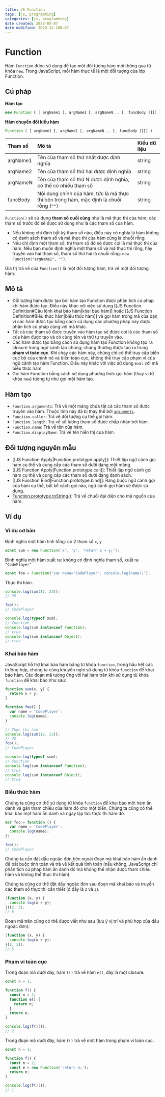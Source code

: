 ```yaml
---
title: JS Function
tags: [js, programming]
categories: [js, programming]
date created: 2023-08-07
date modified: 2023-12-208-07
---
```


# Function

Hàm `Function` được sử dụng để tạo một đối tượng hàm mới thông qua từ khóa `new`. Trong JavaScript, mỗi hàm thực tế là một đối tượng của lớp Function.

## Cú pháp

**Hàm tạo**

```js
new Function ( [ argName1 [, argName1 [, argNameN... [, funcBody ]]]] )
```

**Hàm chuyển đổi kiểu hàm**

```js
Function ( [ argName1 [, argName1 [, argNameN... [, funcBody ]]]] )
```

| Tham số   | Mô tả                                                         | Kiểu dữ liệu |
| :-------- | :----------------------------------------------------------- | :----------- |
| argName1  | Tên của tham số thứ nhất được định nghĩa                        | string       |
| argName2  | Tên của tham số thứ hai được định nghĩa                         | string       |
| argNameN  | Tên của tham số thứ N được định nghĩa, có thể có nhiều tham số | string       |
| funcBody  | Nội dung chính của hàm, tức là mã thực thi bên trong hàm, mặc định là chuỗi rỗng (`""`) | string       |

`Function()` sẽ sử dụng **tham số cuối cùng** như là mã thực thi của hàm, các tham số trước đó sẽ được sử dụng như là các tham số của hàm.

- Nếu không chỉ định bất kỳ tham số nào, điều này có nghĩa là hàm không có danh sách tham số và mã thực thi của hàm cũng là chuỗi rỗng.
- Nếu chỉ định một tham số, thì tham số đó sẽ được coi là mã thực thi của hàm. Nếu bạn muốn định nghĩa một tham số và mã thực thi rỗng, hãy truyền vào hai tham số, tham số thứ hai là chuỗi rỗng: `new Function("argName1", "")`.

Giá trị trả về của `Function()` là một đối tượng hàm, trả về một đối tượng hàm.

## Mô tả

- Đối tượng hàm được tạo bởi hàm tạo Function được phân tích cú pháp khi hàm được tạo. Điều này khác với việc sử dụng [[JS Function Definition#Câu lệnh khai báo hàm|khai báo hàm]] hoặc [[JS Function Definition#Biểu thức hàm|biểu thức hàm]] và gọi hàm trong mã của bạn, vì các hàm được tạo bằng cách sử dụng các phương pháp này được phân tích cú pháp cùng với mã khác.
- Tất cả các tham số được truyền vào hàm tạo sẽ được coi là các tham số của hàm được tạo và có cùng tên và thứ tự truyền vào.
- Các hàm được tạo bằng cách sử dụng hàm tạo Function không tạo ra closure trong ngữ cảnh tạo chúng; chúng thường được tạo ra trong **phạm vi toàn cục**. Khi chạy các hàm này, chúng chỉ có thể truy cập biến cục bộ của chính nó và biến toàn cục, không thể truy cập phạm vi của ngữ cảnh tạo hàm Function. Điều này khác với việc sử dụng `eval` với mã biểu thức hàm.
- Gọi hàm Function bằng cách sử dụng phương thức gọi hàm (thay vì từ khóa `new`) tương tự như gọi một hàm tạo.

## Hàm tạo

- `Function.arguments`: Trả về một mảng chứa tất cả các tham số được truyền vào hàm. Thuộc tính này đã bị thay thế bởi [`arguments`](https://developer.mozilla.org/en-US/docs/Web/JavaScript/Reference/Functions_and_function_scope/arguments).
- `Function.caller`: Trả về đối tượng cụ thể gọi hàm.
- `Function.length`: Trả về số lượng tham số được chấp nhận bởi hàm.
- `Function.name`: Trả về tên của hàm.
- `Function.displayName`: Trả về tên hiển thị của hàm.

## Đối tượng nguyên mẫu

- [[JS Function Apply|Function.prototype.apply]]: Thiết lập ngữ cảnh gọi hàm cụ thể và cung cấp các tham số dưới dạng một mảng.
- [[JS Function Apply|Function.prototype.call]]: Thiết lập ngữ cảnh gọi hàm cụ thể và cung cấp các tham số dưới dạng danh sách.
- [[JS Function Bind|Function.prototype.bind]]: Ràng buộc ngữ cảnh gọi của hàm cụ thể, bất kể cách gọi nào, ngữ cảnh gọi hàm sẽ được sử dụng.
- [Function.prototype.toString()](https://developer.mozilla.org/en-US/docs/Web/JavaScript/Reference/Global_Objects/Function/toString): Trả về chuỗi đại diện cho mã nguồn của hàm.

## Ví dụ

### Ví dụ cơ bản

Định nghĩa một hàm tính tổng: có 2 tham số `x`, `y`

```js
const sum = new Function('x', 'y', 'return x + y;');
```

Định nghĩa một hàm xuất ra: không có định nghĩa tham số, xuất ra `"CodePlayer"`

```js
const foo = Function('var name="CodePlayer"; console.log(name);');
```

Thực thi hàm.

```js
console.log(sum(12, 23));
// 35

foo();
// CodePlayer

console.log(typeof sum);
// function
console.log(sum instanceof Function);
// true
console.log(sum instanceof Object);
// true
```

### Khai báo hàm

JavaScript hỗ trợ khai báo hàm bằng từ khóa `function`, trong hầu hết các trường hợp, chúng ta cũng khuyến nghị sử dụng từ khóa `function` để khai báo hàm. Các đoạn mã tương ứng với hai hàm trên khi sử dụng từ khóa `function` để khai báo như sau:

```js
function sum(x, y) {
  return x + y;
}

function foo() {
  var name = 'CodePlayer';
  console.log(name);
}

// Thực thi hàm
console.log(sum(12, 23));
// 35
foo();
// CodePlayer

console.log(typeof sum);
// function
console.log(sum instanceof Function);
// true
console.log(sum instanceof Object);
// true
```

### Biểu thức hàm

Chúng ta cũng có thể sử dụng từ khóa `function` để khai báo một hàm ẩn danh và gán tham chiếu của hàm đó cho một biến. Chúng ta cũng có thể khai báo một hàm ẩn danh và ngay lập tức thực thi hàm đó.

```js
var foo = function () {
  var name = 'CodePlayer';
  console.log(name);
};

foo();
// CodePlayer
```

Chúng ta cần đặt dấu ngoặc đơn bên ngoài đoạn mã khai báo hàm ẩn danh để bắt buộc tính toán và trả về kết quả tính toán (nếu không, JavaScript chỉ phân tích cú pháp hàm ẩn danh đó mà không thể nhận được tham chiếu hàm và không thể thực thi hàm).

Chúng ta cũng có thể đặt dấu ngoặc đơn sau đoạn mã khai báo và truyền các tham số thực thi cần thiết (ở đây là `2` và `3`).

```js
(function (x, y) {
  console.log(x + y);
})(2, 3);
// 5
```

Đoạn mã trên cũng có thể được viết như sau (lưu ý vị trí và phù hợp của dấu ngoặc đơn):

```js
(function (x, y) {
  console.log(x + y);
}(2, 3));
// 5
```

### Phạm vi toàn cục

Trong đoạn mã dưới đây, hàm `f()` trả về hàm `e()`, đây là một closure.

```js
const n = 1;

function f() {
  const n = 2;
  function e() {
    return n;
  }
  return e;
}

console.log(f()());
// 2
```

Trong đoạn mã dưới đây, hàm `f()` trả về một hàm trong phạm vi toàn cục.

```js
const n = 1;

function f() {
  const n = 2;
  const e = new Function('return n;');
  return e;
}

console.log(f()());
// 1
```
